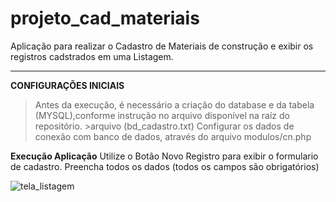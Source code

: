 # projeto_cad_materiais
Aplicação para realizar o Cadastro de Materiais de construção e exibir os registros cadstrados em uma Listagem.

-----------------------

**CONFIGURAÇÕES INICIAIS**
> Antes da execução, é necessário a criação do database e da tabela  (MYSQL),conforme instrução no arquivo disponível na raíz do repositório. >arquivo (bd_cadastro.txt)
> Configurar os dados de conexão com banco de dados, através do arquivo modulos/cn.php


**Execução Aplicação**
Utilize o Botão Novo Registro para exibir o formulario de cadastro. Preencha todos os dados (todos os campos são obrigatórios) 

![tela_listagem](https://user-images.githubusercontent.com/49642934/140464066-062730d5-9e37-453d-b084-3bf52914d035.jpg)

